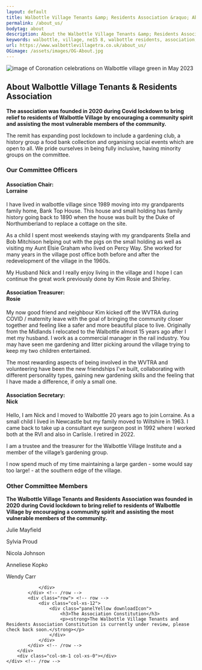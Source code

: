 ```yaml
---
layout: default
title: Walbottle Village Tenants &amp; Residents Association &raquo; About Us
permalink: /about_us/
bodytag: about
description: About the Walbottle Village Tenants &amp; Residents Association, our committee officers and committee members.
keywords: walbottle, village, ne15 8, walbottle residents, association, committee, officers, members
url: https://www.walbottlevillagetra.co.uk/about_us/
OGimage: /assets/images/OG-About.jpg
---
```


<div class="container-fluid">
	<div class="row">
		<div class="mastImg">
			<img src="/assets/images/masthead-about.jpg" class="img-responsive" alt="image of Coronation celebrations on Walbottle village green in May 2023"/>
		</div>
	</div>
</div>

<div class="container-fluid groups"> <!-- /container -->
	<div class="row"> <!-- row -->
		<div class="col-sm-1 col-xs-0"></div>
				<div class="col-sm-10 col-xs-12 mainPanel">
			<div class="row"> <!-- row -->
				<div class="col-xs-12">
					<h2>About Walbottle Village Tenants &amp; Residents Association</h2>
					<p><strong>The association was founded in 2020 during Covid lockdown to bring relief to residents of Walbottle Village by encouraging a community spirit and assisting the most vulnerable members of the community. </strong></p>
					<p>The remit has expanding post lockdown to include a gardening club, a history group a food bank collection and organising social events which are open to all.  We pride ourselves in being fully inclusive, having minority groups on the committee.</p>
				</div>
			</div> <!-- /row -->
			<div class="row"> <!-- row -->
				<div class="col-xs-12">
					<h3>Our Committee Officers</h3>
				</div>
			</div> <!-- /row -->
			<div class="row-eq-height"> <!-- row -->
				<div class="col-md-6 col-xs-12">
					<div class="panelGrey">
						<div class="panelWrap">
							<div class="col-xs-12">
								<h4><strong>Association Chair:</strong> <br>Lorraine</h4>
							</div>
						</div>
						<p>I have lived in walbottle village since 1989 moving into my grandparents family home, Bank Top House. This house and small holding has family history going back to 1890 when the house was built by the Duke of Northumberland to replace a cottage on the site.</p>
						<p>As a child I spent most weekends staying with my grandparents Stella and Bob Mitchison helping out with the pigs on the small holding as well as visiting my Aunt Elsie Graham who lived on Percy Way. She worked for many years in the village post office both before and after the redevelopment of the village in the 1960s.</p>
						<p>My Husband Nick and I really enjoy living in the village and I hope I can continue the great work previously done by Kim Rosie and Shirley.</p>
					</div>
				</div>
				<div class="col-md-6 col-xs-12">
					<div class="panelGrey">
						<div class="panelWrap">
							<div class="col-xs-12">
							<h4><strong>Association Treasurer:</strong> <br>Rosie</h4>
							</div>
						</div>
						<p>My now good friend and neighbour Kim kicked off the WVTRA during COVID / maternity leave with the goal of bringing the community closer together and feeling like a safer and more beautiful place to live. Originally from the Midlands I relocated to the Walbottle almost 15 years ago after I met my husband. I work as a commercial manager in the rail industry. You may have seen me gardening and litter picking around the village trying to keep my two children entertained.</p>
						<p>The most rewarding aspects of being involved in the WVTRA and volunteering have been the new friendships I’ve built, collaborating with different personality types, gaining new gardening skills and the feeling that I have made a difference, if only a small one.</p>
					</div>
				</div>
				<div class="col-md-6 col-xs-12">
					<div class="panelGrey">
						<div class="panelWrap">
							<div class="col-xs-12">
								<h4><strong>Association Secretary:</strong> <br>Nick</h4>
							</div>
						</div>
						<p>Hello, I am Nick and I moved to Walbottle 20 years ago to join Lorraine. As a small child I lived in Newcastle but my family moved to Wiltshire in 1963. 
I came back to take up a consultant eye surgeon post in 1992 where  I worked both at the RVI and also in Carlisle. I retired in 2022.</p>
						<p>I am a trustee and the treasurer for the Walbottle Village Institute and a member of the village’s gardening group.</p>
						<p>I now spend much of my time maintaining a large garden - some would say too large! - at the southern edge of the village.</p>
					</div>
				</div>
				<div class="col-md-6 col-xs-12"></div>
			</div> <!-- /row -->			
			<div class="row"> <!-- row -->
				<div class="col-xs-12">
					<h3>Other Committee Members</h3>
					<p><strong>The Walbottle Village Tenants and Residents Association was founded in 2020 during Covid lockdown to bring relief to residents of Walbottle Village by encouraging a community spirit and assisting the most vulnerable members of the community. </strong></p>
				</div>
			</div> <!-- /row -->
			<div class="row"> <!-- row -->
				<div class="col-md-4 col-sm-4 col-xs-6">
					<p>Julie Mayfield</p>
					<p>Sylvia Proud</p>
				</div>
				<div class="col-md-4 col-sm-4 col-xs-6">
					<p>Nicola Johnson</p>
					<p>Anneliese Kopko</p>
				</div>
				<div class="col-md-4 col-sm-4 col-xs-6">
					<p>Wendy Carr</p>
					
				</div>
			</div> <!-- /row -->
			<div class="row"> <!-- row -->
				<div class="col-xs-12">
					<div class="panelYellow downloadIcon">
						<h3>The Association Constitution</h3>
						<p><strong>The Walbottle Village Tenants and Residents Association Constitution is currently under review, please check back soon.</strong></p>
					</div>
				</div>
			</div> <!-- /row -->
		</div>
		<div class="col-sm-1 col-xs-0"></div>
	</div> <!-- /row -->
</div> <!-- /container-fluid -->
